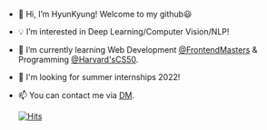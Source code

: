 - 👋 Hi, I’m HyunKyung! Welcome to my github😃
- 💡 I’m interested in Deep Learning/Computer Vision/NLP!
- 🌱 I’m currently learning Web Development [@FrontendMasters](https://frontendmasters.com/) & Programming [@Harvard'sCS50](https://www.youtube.com/c/cs50).
- 👀 I'm looking for summer internships 2022!
- 📫 You can contact me via [DM](https://www.instagram.com/gang_.r._.g).



  [![Hits](https://hits.seeyoufarm.com/api/count/incr/badge.svg?url=https%3A%2F%2Fgithub.com%2FHyunKyungHan&count_bg=%239A59E2&title_bg=%23555555&icon=&icon_color=%23E7E7E7&title=hits&edge_flat=false)](https://hits.seeyoufarm.com)
<!---
HyunKyungHan/HyunKyungHan is a ✨ special ✨ repository because its `README.md` (this file) appears on your GitHub profile.
You can click the Preview link to take a look at your changes.
--->

